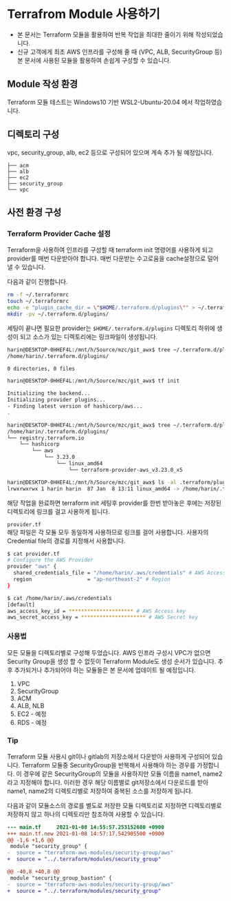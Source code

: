 # Terrafrom Module 사용하기
- 본 문서는 Terraform 모듈을 활용하여 반복 작업을 최대한 줄이기 위해 작성되었습니다.  
- 신규 고객에게 최초 AWS 인프라를 구성해 줄 때 (VPC, ALB, SecurityGroup 등) 본 문서에 사용된 모듈을 활용하여 손쉽게 구성할 수 있습니다.  

## Module 작성 환경
Terraform 모듈 테스트는 Windows10 기반 WSL2-Ubuntu-20.04 에서 작업하였습니다.  

## 디렉토리 구성
vpc, security_group, alb, ec2 등으로 구성되어 있으며 계속 추가 될 예정입니다.
```
├── acm
├── alb
├── ec2
├── security_group
└── vpc
```

## 사전 환경 구성
### Terraform Provider Cache 설정
Terraform을 사용하여 인프라를 구성할 때 terraform init 명령어를 사용하게 되고 provider를 매번 다운받아야 합니다. 매번 다운받는 수고로움을 cache설정으로 덜어낼 수 있습니다.  

다음과 같이 진행합니다.
```bash
rm -f ~/.terraformrc
touch ~/.terraformrc
echo -e "plugin_cache_dir = \"$HOME/.terraform.d/plugins\"" > ~/.terraformrc
mkdir -pv ~/.terraform.d/plugins/
```
세팅이 끝나면 필요한 provider는 `$HOME/.terraform.d/plugins` 디렉토리 하위에 생성이 되고 소스가 있는 디렉토리에는 링크파일이 생성됩니다.

```bash
harin@DESKTOP-0HHEF4L:/mnt/h/Source/mzc/git_awx$ tree ~/.terraform.d/plugins/
/home/harin/.terraform.d/plugins/

0 directories, 0 files

harin@DESKTOP-0HHEF4L:/mnt/h/Source/mzc/git_awx$ tf init

Initializing the backend...
Initializing provider plugins...
- Finding latest version of hashicorp/aws...
.

harin@DESKTOP-0HHEF4L:/mnt/h/Source/mzc/git_awx$ tree ~/.terraform.d/plugins/
/home/harin/.terraform.d/plugins/
└── registry.terraform.io
    └── hashicorp
        └── aws
            └── 3.23.0
                └── linux_amd64
                    └── terraform-provider-aws_v3.23.0_x5

harin@DESKTOP-0HHEF4L:/mnt/h/Source/mzc/git_awx$ ls -al .terraform/plugins/registry.terraform.io/hashicorp/aws/3.23.0/
lrwxrwxrwx 1 harin harin  87 Jan  8 13:11 linux_amd64 -> /home/harin/.terraform.d/plugins/registry.terraform.io/hashicorp/aws/3.23.0/linux_amd64
```
해당 작업을 완료하면 terraform init 세팅후 provider를 한번 받아놓은 후에는 저장된 디렉토리에 링크를 걸고 사용하게 됩니다.

`provider.tf`  
해당 파일은 각 모듈 모두 동일하게 사용하므로 링크를 걸어 사용합니다. 사용자의 Credential file의 경로를 지정해서 사용합니다.

```bash
$ cat provider.tf
# Configure the AWS Provider
provider "aws" {
  shared_credentials_file = "/home/harin/.aws/credentials" # AWS Access, Secret key path
  region                  = "ap-northeast-2" # Region
}

$ cat /home/harin/.aws/credentials 
[default]
aws_access_key_id = ********************* # AWS Access key
aws_secret_access_key = ********************* # AWS Secret key
```

### 사용법
모든 모듈을 디렉토리별로 구성해 두었습니다. AWS 인프라 구성시 VPC가 없으면 Security Group을 생성 할 수 없듯이 Terraform Module도 생성 순서가 있습니다. 추후 추가되거나 추가되어야 하는 모듈들은 본 문서에 업데이트 될 예정입니다.

1. VPC
2. SecurityGroup
3. ACM
4. ALB, NLB
5. EC2 - 예정
6. RDS - 예정

### Tip
Terraform 모듈 사용시 git이나 gitlab의 저장소에서 다운받아 사용하게 구성되어 있습니다. Terraform 모듈중 SecurityGroup을 반복해서 사용해야 하는 경우를 가정합니다. 이 경우에 같은 SecurityGroup의 모듈을 사용하지만 모듈 이름을 name1, name2라고 지정해야 합니다. 이러한 경우 해당 이름별로 git저장소에서 다운로드를 받아 name1, name2의 디렉토리별로 저장하여 중복된 소스를 저장하게 됩니다.  

다음과 같이 모듈소스의 경로를 별도로 저장한 모듈 디렉토리로 지정하면 디렉토리별로 저장하지 않고 하나의 디렉토리만 참조하여 사용할 수 있습니다.
```diff
--- main.tf     2021-01-08 14:55:57.253152600 +0900
+++ main.tf.new 2021-01-08 14:57:17.542905500 +0900
@@ -1,6 +1,6 @@
 module "security_group" {
-  source = "terraform-aws-modules/security-group/aws"
+  source = "../.terraform/modules/security_group"

@@ -40,8 +40,8 @@
 module "security_group_bastion" {
-  source = "terraform-aws-modules/security-group/aws"
+  source = "../.terraform/modules/security_group"
```
